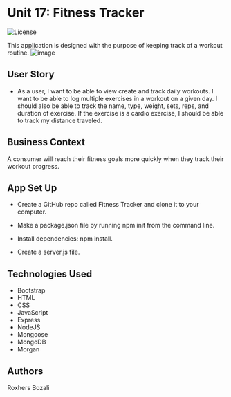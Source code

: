 
# Unit 17: Fitness Tracker

![License](https://img.shields.io/badge/License-APACHE2.0-blue.svg)<br />

This application is designed with the purpose of keeping track of a workout routine. 
![image](https://user-images.githubusercontent.com/49447293/103115185-9e68af00-462f-11eb-9157-f587e205d756.png)

## User Story

* As a user, I want to be able to view create and track daily workouts. I want to be able to log multiple exercises in a workout on a given day. I should also be able to track the name, type, weight, sets, reps, and duration of exercise. If the exercise is a cardio exercise, I should be able to track my distance traveled.

## Business Context

A consumer will reach their fitness goals more quickly when they track their workout progress.

## App Set Up

* Create a GitHub repo called Fitness Tracker and clone it to your computer.


* Make a package.json file by running npm init from the command line.


* Install dependencies: npm install.


* Create a server.js file.

## Technologies Used

* Bootstrap
* HTML
* CSS
* JavaScript
* Express
* NodeJS
* Mongoose
* MongoDB
* Morgan

## Authors

Roxhers Bozali
